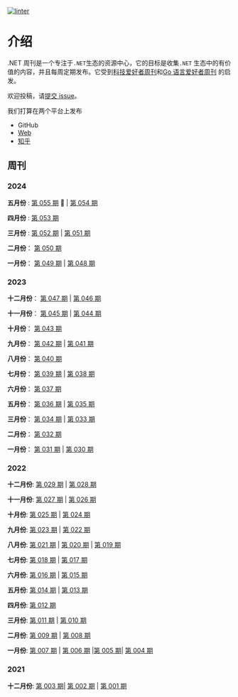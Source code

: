 [![linter](<https://dev.azure.com/tindi/DotNETWeekly/_apis/build/status/DotNETWeekly-io.DotNetWeekly%20(1)?branchName=master>)](https://dev.azure.com/tindi/DotNETWeekly/_build/latest?definitionId=10&branchName=master)

# 介绍

.NET 周刊是一个专注于`.NET`生态的资源中心，它的目标是收集`.NET` 生态中的有价值的内容，并且每周定期发布。它受到[科技爱好者周刊](https://github.com/ruanyf/weekly)和[Go 语言爱好者周刊](https://github.com/polaris1119/golangweekly) 的启发。

欢迎投稿，请[提交 issue](https://github.com/DotNETWeekly-io/DotNetWeekly/issues)。

我们打算在两个平台上发布

- GitHub
- [Web](https://www.fungkao.net/searchByTag/.NET%20Weekly)
- [知乎](https://www.zhihu.com/column/c_1775053216763277312)

## 周刊

### 2024

**五月份** : [第 055 期](docs/episode-055.md) :high_brightness: | [第 054 期](docs/episode-054.md)

**四月份** : [第 053 期](docs/episode-053.md)

**三月份** : [第 052 期](docs/episode-052.md) |  [第 051 期](docs/episode-051.md)

**二月份**： [第 050 期](docs/episode-050.md)

**一月份**：  [第 049 期](docs/episode-049.md) | [第 048 期](docs/episode-048.md)

### 2023

**十二月份**： [第 047 期](docs/episode-047.md) | [第 046 期](docs/episode-046.md)

**十一月份**： [第 045 期](docs/episode-045.md) | [第 044 期](docs/episode-044.md)

**十月份**： [第 043 期](docs/episode-043.md)

**九月份**： [第 042 期](docs/episode-042.md) | [第 041 期](docs/episode-041.md)

**八月份**： [第 040 期](docs/episode-040.md)

**七月份**： [第 039 期](docs/episode-039.md) | [第 038 期](docs/episode-038.md)

**六月份**： [第 037 期](docs/episode-037.md)

**五月份**： [第 036 期](docs/episode-036.md) | [第 035 期](docs/episode-035.md)

**三月份**： [第 034 期](docs/episode-034.md) | [第 033 期](docs/episode-033.md)

**二月份**： [第 032 期](docs/episode-032.md)

**一月份**： [第 031 期](docs/episode-031.md) | [第 030 期](docs/episode-030.md)

### 2022

**十二月份**: [第 029 期](docs/episode-029.md) | [第 028 期](docs/episode-028.md)

**十一月份**: [第 027 期](docs/episode-027.md) | [第 026 期](docs/episode-026.md)

**十月份**: [第 025 期](docs/episode-025.md) | [第 024 期](docs/episode-024.md)

**九月份**: [第 023 期](docs/episode-023.md) | [第 022 期](docs/episode-022.md)

**八月份**: [第 021 期](docs/episode-021.md) | [第 020 期](docs/episode-020.md) | [第 019 期](docs/episode-019.md)

**七月份**: [第 018 期](docs/episode-018.md) | [第 017 期](docs/episode-017.md)

**六月份**: [第 016 期](docs/episode-016.md) | [第 015 期](docs/episode-015.md)

**五月份**: [第 014 期](docs/episode-014.md) | [第 013 期](docs/episode-013.md)

**四月份**: [第 012 期](docs/episode-012.md)

**三月份**: [第 011 期](docs/episode-011.md) | [第 010 期](docs/episode-010.md)

**二月份**: [第 009 期](docs/episode-009.md) | [第 008 期](docs/episode-008.md)

**一月份**: [第 007 期](docs/episode-007.md) | [第 006 期](docs/episode-006.md) |[第 005 期](docs/episode-005.md)| [第 004 期](docs/episode-004.md)

### 2021

**十二月份**: [第 003 期](docs/episode-003.md)| [第 002 期](docs/episode-002.md) | [第 001 期](docs/episode-001.md)
